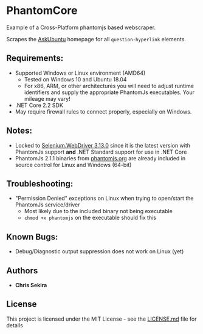 # PhantomCore

Example of a Cross-Platform phantomjs based webscraper.

Scrapes the [AskUbuntu](https://www.askubuntu.com) homepage for all `question-hyperlink` elements.

## Requirements:
* Supported Windows or Linux environment (AMD64)
  * Tested on Windows 10 and Ubuntu 18.04
  * For x86, ARM, or other architectures you will need to adjust runtime identifiers and supply the appropriate PhantomJs executables. Your mileage may vary!
* .NET Core 2.2 SDK
* May require firewall rules to connect properly, especially on Windows.

## Notes:
* Locked to [Selenium.WebDriver 3.13.0](https://www.nuget.org/packages/Selenium.WebDriver/3.13.0) since it is the latest version with PhantomJs support **and** .NET Standard support for use in .NET Core
* PhantomJs 2.1.1 binaries from [phantomjs.org](http://phantomjs.org/download.html) are already included in source control for Linux and Windows (64-bit)

## Troubleshooting:
* "Permission Denied" exceptions on Linux when trying to open/start the PhantomJs service/driver 
  * Most likely due to the included binary not being executable
  * `chmod +x phantomjs` on the executable should fix this

## Known Bugs:
* Debug/Diagnostic output suppression does not work on Linux (yet)

## Authors

* **Chris Sekira**

## License

This project is licensed under the MIT License - see the [LICENSE.md](LICENSE.md) file for details